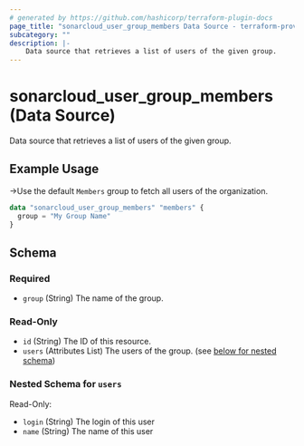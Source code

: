 ```yaml
---
# generated by https://github.com/hashicorp/terraform-plugin-docs
page_title: "sonarcloud_user_group_members Data Source - terraform-provider-sonarcloud"
subcategory: ""
description: |-
    Data source that retrieves a list of users of the given group.
---
```


# sonarcloud_user_group_members (Data Source)

Data source that retrieves a list of users of the given group.

## Example Usage

->Use the default `Members` group to fetch all users of the organization.

```terraform
data "sonarcloud_user_group_members" "members" {
  group = "My Group Name"
}
```

<!-- schema generated by tfplugindocs -->
## Schema

### Required

- `group` (String) The name of the group.

### Read-Only

- `id` (String) The ID of this resource.
- `users` (Attributes List) The users of the group. (see [below for nested schema](#nestedatt--users))

<a id="nestedatt--users"></a>
### Nested Schema for `users`

Read-Only:

- `login` (String) The login of this user
- `name` (String) The name of this user
